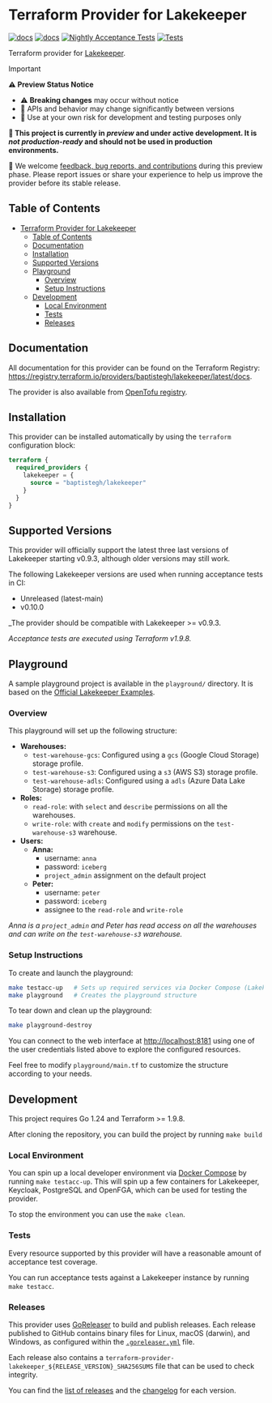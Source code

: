 # Terraform Provider for Lakekeeper

[![docs](https://img.shields.io/static/v1?label=Docs&message=terraform-provider-lakekeeper&color=5c4ee5)](https://registry.terraform.io/providers/baptistegh/lakekeeper/latest/docs)
[![docs](https://img.shields.io/badge/status-preview-orange)](https://github.com/baptistegh/terraform-provider-lakekeeper/releases)
[![Nightly Acceptance Tests](https://github.com/baptistegh/terraform-provider-lakekeeper/actions/workflows/nightly.yml/badge.svg)](https://github.com/baptistegh/terraform-provider-lakekeeper/actions/workflows/nightly.yml)
[![Tests](https://github.com/baptistegh/terraform-provider-lakekeeper/actions/workflows/test.yml/badge.svg)](https://github.com/baptistegh/terraform-provider-lakekeeper/actions/workflows/test.yml)

Terraform provider for [Lakekeeper](https://docs.lakekeeper.io/).

> [!IMPORTANT]  
> **⚠️ Preview Status Notice**
>
> - ⚠️ **Breaking changes** may occur without notice  
> - 🔄 APIs and behavior may change significantly between versions  
> - 🧪 Use at your own risk for development and testing purposes only
>
> **🚧 This project is currently in _preview_ and under active development. It is _not production-ready_ and should not be used in production environments.**
>
> 💬 We welcome [feedback, bug reports, and contributions](https://github.com/baptistegh/terraform-provider-lakekeeper/issues) during this preview phase.
> Please report issues or share your experience to help us improve the provider before its stable release.

## Table of Contents

- [Terraform Provider for Lakekeeper](#terraform-provider-for-lakekeeper)
  - [Table of Contents](#table-of-contents)
  - [Documentation](#documentation)
  - [Installation](#installation)
  - [Supported Versions](#supported-versions)
  - [Playground](#playground)
    - [Overview](#overview)
    - [Setup Instructions](#setup-instructions)
  - [Development](#development)
    - [Local Environment](#local-environment)
    - [Tests](#tests)
    - [Releases](#releases)

## Documentation

All documentation for this provider can be found on the Terraform Registry: <https://registry.terraform.io/providers/baptistegh/lakekeeper/latest/docs>.

The provider is also available from [OpenTofu registry](https://search.opentofu.org/provider/baptistegh/lakekeeper/latest).

## Installation

This provider can be installed automatically by using the `terraform` configuration block:

```terraform
terraform {
  required_providers {
    lakekeeper = {
      source = "baptistegh/lakekeeper"
    }
  }
}
```

## Supported Versions

This provider will officially support the latest three last versions of Lakekeeper starting v0.9.3, although older versions may still work.

The following Lakekeeper versions are used when running acceptance tests in CI:

- Unreleased (latest-main)
- v0.10.0

_The provider should be compatible with Lakekeeper >= v0.9.3.

_Acceptance tests are executed using Terraform v1.9.8._

## Playground

A sample playground project is available in the `playground/` directory. It is based on the [Official Lakekeeper Examples](https://github.com/lakekeeper/lakekeeper/tree/main/examples/access-control-simple).

### Overview

This playground will set up the following structure:

- **Warehouses:**
  - `test-warehouse-gcs`: Configured using a `gcs` (Google Cloud Storage) storage profile.
  - `test-warehouse-s3`: Configured using a `s3` (AWS S3) storage profile.
  - `test-warehouse-adls`: Configured using a `adls` (Azure Data Lake Storage) storage profile.
- **Roles:**
  - `read-role`: with `select` and `describe` permissions on all the warehouses.
  - `write-role`: with `create` and `modify` permissions on the `test-warehouse-s3` warehouse.
- **Users:**
  - **Anna:**
    - username: `anna`
    - password: `iceberg`
    - `project_admin` assignment on the default project
  - **Peter:**
    - username: `peter`
    - password: `iceberg`
    - assignee to the `read-role` and `write-role`

_Anna is a `project_admin` and Peter has read access on all the warehouses and can write on the `test-warehouse-s3` warehouse._ 

### Setup Instructions

To create and launch the playground:

```sh
make testacc-up   # Sets up required services via Docker Compose (Lakekeeper, Keycloak, OpenFGA, PostgreSQL)
make playground   # Creates the playground structure
```

To tear down and clean up the playground:

```sh
make playground-destroy
```

You can connect to the web interface at <http://localhost:8181> using one of the user credentials listed above to explore the configured resources.

Feel free to modify `playground/main.tf` to customize the structure according to your needs.

## Development

This project requires Go 1.24 and Terraform >= 1.9.8.

After cloning the repository, you can build the project by running `make build`

### Local Environment

You can spin up a local developer environment via [Docker Compose](https://docs.docker.com/compose/) by running `make testacc-up`. This will spin up a few containers for Lakekeeper, Keycloak, PostgreSQL and OpenFGA, which can be used for testing the provider.

To stop the environment you can use the `make clean`.

### Tests

Every resource supported by this provider will have a reasonable amount of acceptance test coverage.

You can run acceptance tests against a Lakekeeper instance by running `make testacc`.

### Releases

This provider uses [GoReleaser](https://goreleaser.com/]) to build and publish releases. Each release published to GitHub contains binary files for Linux, macOS (darwin), and Windows, as configured within the [`.goreleaser.yml`](https://github.com/baptistegh/terraform-provider-lakekeeper/blob/main/.goreleaser.yml) file.

Each release also contains a `terraform-provider-lakekeeper_${RELEASE_VERSION}_SHA256SUMS` file that can be used to check integrity.

You can find the [list of releases](https://github.com/baptistegh/terraform-provider-lakekeeper/releases) and the [changelog](https://github.com/baptistegh/terraform-provider-lakekeeper/blob/main/CHANGELOG.md) for each version.
